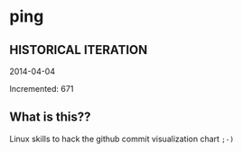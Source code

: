 # ping

## HISTORICAL ITERATION
2014-04-04

Incremented: 671

## What is this?? 
Linux skills to hack the github commit visualization chart `;-)`
